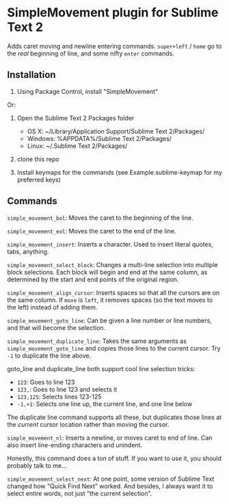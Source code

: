 SimpleMovement plugin for Sublime Text 2
========================================

Adds caret moving and newline entering commands.  `super+left` / `home` go to the *real* beginning of line, and some nifty `enter` commands.


Installation
------------

1. Using Package Control, install "SimpleMovement"

Or:

1. Open the Sublime Text 2 Packages folder

    - OS X: ~/Library/Application Support/Sublime Text 2/Packages/
    - Windows: %APPDATA%/Sublime Text 2/Packages/
    - Linux: ~/.Sublime Text 2/Packages/

2. clone this repo
3. Install keymaps for the commands (see Example.sublime-keymap for my preferred keys)

Commands
--------

`simple_movement_bol`: Moves the caret to the beginning of the line.

`simple_movement_eol`: Moves the caret to the end of the line.

`simple_movement_insert`: Inserts a character.  Used to insert literal quotes, tabs, anything.

`simple_movement_select_block`: Changes a multi-line selection into multiple block selections.  Each block will begin and end at the same column, as determined by the start and end points of the original region.

`simple_movement_align_cursor`: Inserts spaces so that all the cursors are on the same column.  If `move` is `left`, it removes spaces (so the text moves to the left) instead of adding them.

`simple_movement_goto_line`: Can be given a line number or line numbers, and that will become the selection.

`simple_movement_duplicate_line`: Takes the same arguments as `simple_movement_goto_line` and copies those lines to the current cursor.  Try `-1` to duplicate the line above.

goto_line and duplicate_line both support cool line selection tricks:

* `123`: Goes to line 123
* `123,`: Goes to line 123 and selects it
* `123,125`: Selects lines 123-125
* `-1,+1`: Selects one line up, the current line, and one line below

The duplicate line command supports all these, but duplicates those lines at the *current* cursor location rather than moving the cursor.

`simple_movement_nl`: Inserts a newline, or moves caret to end of line.  Can also insert line-ending characters and unindent.

Honestly, this command does a ton of stuff.  If you want to use it, you should probably talk to me...

`simple_movement_select_next`: At one point, some version of Sublime Text changed how "Quick Find Next" worked.  And besides, I always want it to select entire words, not just "the current selection".
